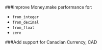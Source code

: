 ###Improve Money.make performance for:
  * `from_integer`
  * `from_decimal`
  * `from_float`
  * `zero`

###Add support for Canadian Currency, CAD
